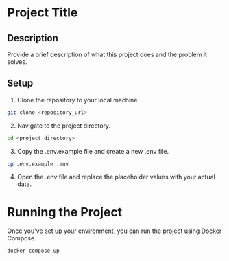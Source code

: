 # Project Title

## Description

Provide a brief description of what this project does and the problem it solves.

## Setup

1. Clone the repository to your local machine.
```bash
git clone <repository_url>
```

2. Navigate to the project directory.
```bash
cd <project_directory>
```

3. Copy the .env.example file and create a new .env file.
```bash
cp .env.example .env
```

4. Open the .env file and replace the placeholder values with your actual data.

# Running the Project

Once you've set up your environment, you can run the project using Docker Compose.

```bash
docker-compose up
```

